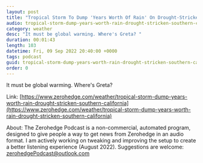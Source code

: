 ```yaml
---
layout: post
title: "Tropical Storm To Dump 'Years Worth Of Rain' On Drought-Stricken Southern California"
audio: tropical-storm-dump-years-worth-rain-drought-stricken-southern-california-0
category: weather
desc: "It must be global warming. Where's Greta? "
duration: 00:01:43
length: 103
datetime: Fri, 09 Sep 2022 20:40:00 +0000
tags: podcast
guid: tropical-storm-dump-years-worth-rain-drought-stricken-southern-california-0
order: 0
---
```

It must be global warming. Where's Greta? 

Link: [https://www.zerohedge.com/weather/tropical-storm-dump-years-worth-rain-drought-stricken-southern-california](https://www.zerohedge.com/weather/tropical-storm-dump-years-worth-rain-drought-stricken-southern-california)

About: The Zerohedge Podcast is a non-commercial, automated program, designed to give people a way to get news from Zerohedge in an audio format.  I am actively working on tweaking and improving the setup to create a better listening experience (August 2022).  Suggestions are welcome: [zerohedgePodcast@outlook.com](mailto:zerohedgePodcast@outlook.com)